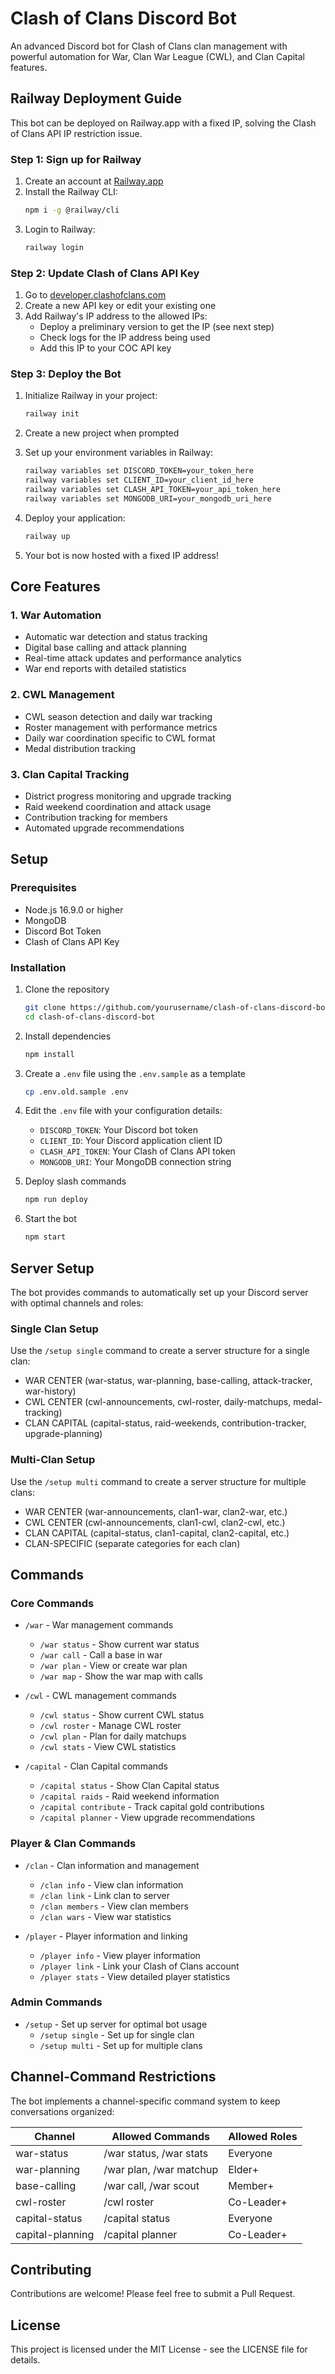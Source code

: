 # Clash of Clans Discord Bot

An advanced Discord bot for Clash of Clans clan management with powerful automation for War, Clan War League (CWL), and Clan Capital features.

## Railway Deployment Guide

This bot can be deployed on Railway.app with a fixed IP, solving the Clash of Clans API IP restriction issue.

### Step 1: Sign up for Railway

1. Create an account at [Railway.app](https://railway.app/)
2. Install the Railway CLI:
   ```bash
   npm i -g @railway/cli
   ```
3. Login to Railway:
   ```bash
   railway login
   ```

### Step 2: Update Clash of Clans API Key

1. Go to [developer.clashofclans.com](https://developer.clashofclans.com/)
2. Create a new API key or edit your existing one
3. Add Railway's IP address to the allowed IPs:
   - Deploy a preliminary version to get the IP (see next step)
   - Check logs for the IP address being used
   - Add this IP to your COC API key

### Step 3: Deploy the Bot

1. Initialize Railway in your project:
   ```bash
   railway init
   ```
2. Create a new project when prompted

3. Set up your environment variables in Railway:
   ```bash
   railway variables set DISCORD_TOKEN=your_token_here
   railway variables set CLIENT_ID=your_client_id_here
   railway variables set CLASH_API_TOKEN=your_api_token_here
   railway variables set MONGODB_URI=your_mongodb_uri_here
   ```

4. Deploy your application:
   ```bash
   railway up
   ```

5. Your bot is now hosted with a fixed IP address!

## Core Features

### 1. War Automation
- Automatic war detection and status tracking
- Digital base calling and attack planning
- Real-time attack updates and performance analytics
- War end reports with detailed statistics

### 2. CWL Management
- CWL season detection and daily war tracking
- Roster management with performance metrics
- Daily war coordination specific to CWL format
- Medal distribution tracking

### 3. Clan Capital Tracking
- District progress monitoring and upgrade tracking
- Raid weekend coordination and attack usage
- Contribution tracking for members
- Automated upgrade recommendations

## Setup

### Prerequisites
- Node.js 16.9.0 or higher
- MongoDB
- Discord Bot Token
- Clash of Clans API Key

### Installation

1. Clone the repository
   ```bash
   git clone https://github.com/yourusername/clash-of-clans-discord-bot.git
   cd clash-of-clans-discord-bot
   ```

2. Install dependencies
   ```bash
   npm install
   ```

3. Create a `.env` file using the `.env.sample` as a template
   ```bash
   cp .env.old.sample .env
   ```

4. Edit the `.env` file with your configuration details:
   - `DISCORD_TOKEN`: Your Discord bot token
   - `CLIENT_ID`: Your Discord application client ID
   - `CLASH_API_TOKEN`: Your Clash of Clans API token
   - `MONGODB_URI`: Your MongoDB connection string

5. Deploy slash commands
   ```bash
   npm run deploy
   ```

6. Start the bot
   ```bash
   npm start
   ```

## Server Setup

The bot provides commands to automatically set up your Discord server with optimal channels and roles:

### Single Clan Setup

Use the `/setup single` command to create a server structure for a single clan:
- WAR CENTER (war-status, war-planning, base-calling, attack-tracker, war-history)
- CWL CENTER (cwl-announcements, cwl-roster, daily-matchups, medal-tracking)
- CLAN CAPITAL (capital-status, raid-weekends, contribution-tracker, upgrade-planning)

### Multi-Clan Setup

Use the `/setup multi` command to create a server structure for multiple clans:
- WAR CENTER (war-announcements, clan1-war, clan2-war, etc.)
- CWL CENTER (cwl-announcements, clan1-cwl, clan2-cwl, etc.)
- CLAN CAPITAL (capital-status, clan1-capital, clan2-capital, etc.)
- CLAN-SPECIFIC (separate categories for each clan)

## Commands

### Core Commands

- `/war` - War management commands
  - `/war status` - Show current war status
  - `/war call` - Call a base in war
  - `/war plan` - View or create war plan
  - `/war map` - Show the war map with calls

- `/cwl` - CWL management commands
  - `/cwl status` - Show current CWL status
  - `/cwl roster` - Manage CWL roster
  - `/cwl plan` - Plan for daily matchups
  - `/cwl stats` - View CWL statistics

- `/capital` - Clan Capital commands
  - `/capital status` - Show Clan Capital status
  - `/capital raids` - Raid weekend information
  - `/capital contribute` - Track capital gold contributions
  - `/capital planner` - View upgrade recommendations

### Player & Clan Commands

- `/clan` - Clan information and management
  - `/clan info` - View clan information
  - `/clan link` - Link clan to server
  - `/clan members` - View clan members
  - `/clan wars` - View war statistics

- `/player` - Player information and linking
  - `/player info` - View player information
  - `/player link` - Link your Clash of Clans account
  - `/player stats` - View detailed player statistics

### Admin Commands

- `/setup` - Set up server for optimal bot usage
  - `/setup single` - Set up for single clan
  - `/setup multi` - Set up for multiple clans

## Channel-Command Restrictions

The bot implements a channel-specific command system to keep conversations organized:

| Channel | Allowed Commands | Allowed Roles |
|---------|------------------|--------------|
| war-status | /war status, /war stats | Everyone |
| war-planning | /war plan, /war matchup | Elder+ |
| base-calling | /war call, /war scout | Member+ |
| cwl-roster | /cwl roster | Co-Leader+ |
| capital-status | /capital status | Everyone |
| capital-planning | /capital planner | Co-Leader+ |

## Contributing

Contributions are welcome! Please feel free to submit a Pull Request.

## License

This project is licensed under the MIT License - see the LICENSE file for details.
